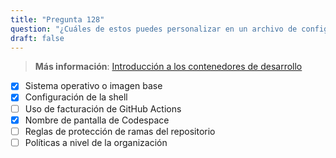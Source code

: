 ```yaml
---
title: "Pregunta 128"  
question: "¿Cuáles de estos puedes personalizar en un archivo de configuración `.devcontainer/devcontainer.json` de Codespaces? (Elige tres)."  
draft: false  
---
```


> **Más información**: [Introducción a los contenedores de desarrollo](https://docs.github.com/en/codespaces/setting-up-your-project-for-codespaces/adding-a-dev-container-configuration/introduction-to-dev-containers)

- [x] Sistema operativo o imagen base  
- [x] Configuración de la shell  
- [ ] Uso de facturación de GitHub Actions  
- [x] Nombre de pantalla de Codespace  
- [ ] Reglas de protección de ramas del repositorio  
- [ ] Políticas a nivel de la organización  
